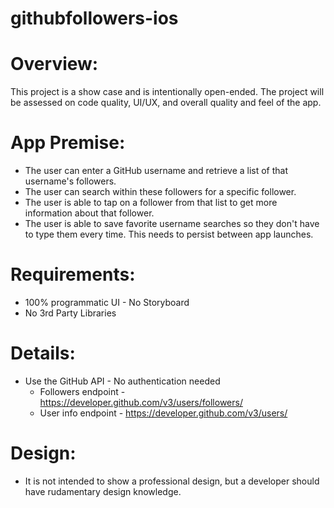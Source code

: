 # githubfollowers-ios

#  Overview:

This project is a show case and is intentionally open-ended. The project will be assessed on code quality, UI/UX, and overall quality and feel of the app.

# App Premise:

- The user can enter a GitHub username and retrieve a list of that username's followers.
- The user can search within these followers for a specific follower.
- The user is able to tap on a follower from that list to get more information about that follower.
- The user is able to save favorite username searches so they don't have to type them every time. This needs to persist between app launches.

# Requirements:

- 100% programmatic UI - No Storyboard
- No 3rd Party Libraries

# Details:

- Use the GitHub API - No authentication needed
    - Followers endpoint - https://developer.github.com/v3/users/followers/
    - User info endpoint - https://developer.github.com/v3/users/

# Design:

- It is not intended to show a professional design, but a developer should have rudamentary design knowledge.
